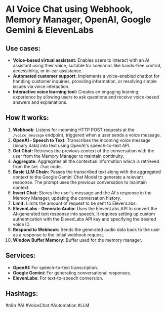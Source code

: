 # AI Voice Chat using Webhook, Memory Manager, OpenAI, Google Gemini & ElevenLabs

## Use cases:

*   **Voice-based virtual assistant:** Enables users to interact with an AI assistant using their voice, suitable for scenarios like hands-free control, accessibility, or in-car assistance.
*   **Automated customer support:** Implements a voice-enabled chatbot for handling customer inquiries, providing information, or resolving simple issues via voice interaction.
*   **Interactive voice learning tool:** Creates an engaging learning experience by allowing users to ask questions and receive voice-based answers and explanations.

## How it works:

1.  **Webhook:** Listens for incoming HTTP POST requests at the `/voice_message` endpoint, triggered when a user sends a voice message.
2.  **OpenAI - Speech to Text:** Transcribes the incoming voice message (binary data) into text using OpenAI's speech-to-text API.
3.  **Get Chat:** Retrieves the previous context of the conversation with the user from the Memory Manager to maintain continuity.
4.  **Aggregate:** Aggregates all the contextual information which is retrieved from the `Get Chat` node.
5.  **Basic LLM Chain:** Passes the transcribed text along with the aggregated context to the Google Gemini Chat Model to generate a relevant response. The prompt uses the previous conversation to maintain context.
6.  **Insert Chat:** Stores the user's message and the AI's response in the Memory Manager, updating the conversation history.
7.  **Limit:** Limits the amount of request to be sent to ElevenLabs.
8.  **ElevenLabs - Generate Audio:** Uses the ElevenLabs API to convert the AI-generated text response into speech. It requires setting up custom authentication with the ElevenLabs API key and specifying the desired voice ID.
9.  **Respond to Webhook:** Sends the generated audio data back to the user as a response to the initial webhook request.
10. **Window Buffer Memory:** Buffer used for the memory manager.

## Services:

*   **OpenAI:** For speech-to-text transcription.
*   **Google Gemini:** For generating conversational responses.
*   **ElevenLabs:** For text-to-speech conversion.

## Hashtags:

#n8n #AI #VoiceChat #Automation #LLM
